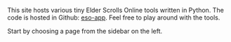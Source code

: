 This site hosts various tiny Elder Scrolls Online tools written in Python. The code is hosted in Github: [eso-app](https://github.com/sourander/eso-app). Feel free to play around with the tools.

Start by choosing a page from the sidebar on the left.